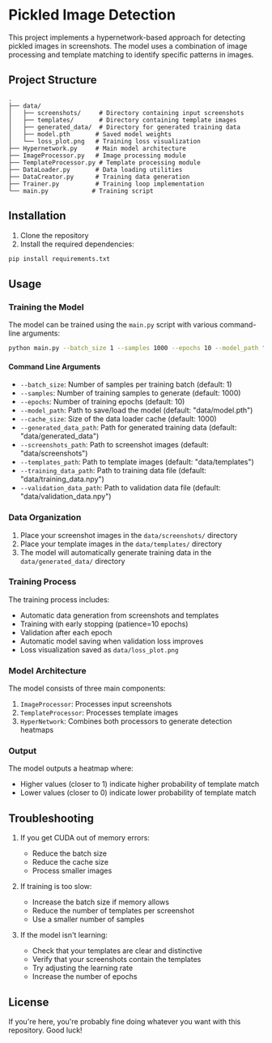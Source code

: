 # Pickled Image Detection

This project implements a hypernetwork-based approach for detecting pickled images in screenshots. The model uses a combination of image processing and template matching to identify specific patterns in images.

## Project Structure

```
.
├── data/
│   ├── screenshots/     # Directory containing input screenshots
│   ├── templates/       # Directory containing template images
│   ├── generated_data/  # Directory for generated training data
│   ├── model.pth       # Saved model weights
│   └── loss_plot.png   # Training loss visualization
├── Hypernetwork.py     # Main model architecture
├── ImageProcessor.py   # Image processing module
├── TemplateProcessor.py # Template processing module
├── DataLoader.py       # Data loading utilities
├── DataCreator.py      # Training data generation
├── Trainer.py          # Training loop implementation
└── main.py            # Training script
```

## Installation

1. Clone the repository
2. Install the required dependencies:
```bash
pip install requirements.txt
```

## Usage

### Training the Model

The model can be trained using the `main.py` script with various command-line arguments:

```bash
python main.py --batch_size 1 --samples 1000 --epochs 10 --model_path "data/model.pth"
```

#### Command Line Arguments

- `--batch_size`: Number of samples per training batch (default: 1)
- `--samples`: Number of training samples to generate (default: 1000)
- `--epochs`: Number of training epochs (default: 10)
- `--model_path`: Path to save/load the model (default: "data/model.pth")
- `--cache_size`: Size of the data loader cache (default: 1000)
- `--generated_data_path`: Path for generated training data (default: "data/generated_data")
- `--screenshots_path`: Path to screenshot images (default: "data/screenshots")
- `--templates_path`: Path to template images (default: "data/templates")
- `--training_data_path`: Path to training data file (default: "data/training_data.npy")
- `--validation_data_path`: Path to validation data file (default: "data/validation_data.npy")

### Data Organization

1. Place your screenshot images in the `data/screenshots/` directory
2. Place your template images in the `data/templates/` directory
3. The model will automatically generate training data in the `data/generated_data/` directory

### Training Process

The training process includes:
- Automatic data generation from screenshots and templates
- Training with early stopping (patience=10 epochs)
- Validation after each epoch
- Automatic model saving when validation loss improves
- Loss visualization saved as `data/loss_plot.png`

### Model Architecture

The model consists of three main components:
1. `ImageProcessor`: Processes input screenshots
2. `TemplateProcessor`: Processes template images
3. `HyperNetwork`: Combines both processors to generate detection heatmaps

### Output

The model outputs a heatmap where:
- Higher values (closer to 1) indicate higher probability of template match
- Lower values (closer to 0) indicate lower probability of template match


## Troubleshooting

1. If you get CUDA out of memory errors:
   - Reduce the batch size
   - Reduce the cache size
   - Process smaller images

2. If training is too slow:
   - Increase the batch size if memory allows
   - Reduce the number of templates per screenshot
   - Use a smaller number of samples

3. If the model isn't learning:
   - Check that your templates are clear and distinctive
   - Verify that your screenshots contain the templates
   - Try adjusting the learning rate
   - Increase the number of epochs

## License

If you're here, you're probably fine doing whatever you want with this repository. Good luck!
